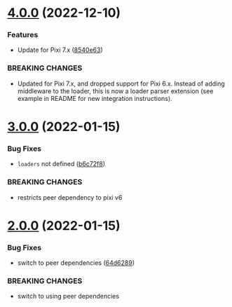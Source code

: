 # [4.0.0](https://github.com/seleb/HowlerPixiLoaderMiddleware/compare/v3.0.0...v4.0.0) (2022-12-10)


### Features

* Update for Pixi 7.x ([8540e63](https://github.com/seleb/HowlerPixiLoaderMiddleware/commit/8540e63beb70155b177b4de26484175a77be57a5))


### BREAKING CHANGES

* Updated for Pixi 7.x, and dropped support for Pixi 6.x. Instead of adding middleware to the loader, this is now a loader parser extension (see example in README for new integration instructions).

# [3.0.0](https://github.com/seleb/HowlerPixiLoaderMiddleware/compare/v2.0.0...v3.0.0) (2022-01-15)


### Bug Fixes

* `loaders` not defined ([b6c72f8](https://github.com/seleb/HowlerPixiLoaderMiddleware/commit/b6c72f82a4967da19e0de162db361374d61e05ce))


### BREAKING CHANGES

* restricts peer dependency to pixi v6

# [2.0.0](https://github.com/seleb/HowlerPixiLoaderMiddleware/compare/v1.0.2...v2.0.0) (2022-01-15)


### Bug Fixes

* switch to peer dependencies ([64d6289](https://github.com/seleb/HowlerPixiLoaderMiddleware/commit/64d628963a89c40de1f6a085bafa2161359e025c))


### BREAKING CHANGES

* switch to using peer dependencies
